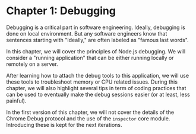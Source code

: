 # Chapter 1: Debugging

Debugging is a critical part in software engineering. Ideally, debugging is done
on local environment. But any software engineers know that sentences starting
with "Ideally," are often labeled as "famous last words".

In this chapter, we will cover the principles of Node.js debugging. We will
consider a "running application" that can be either running locally or remotely
on a server.

After learning how to attach the debug tools to this application, we will use
these tools to troubleshoot memory or CPU related issues. During this chapter,
we will also highlight several tips in term of coding practices that can be
used to eventually make the debug sessions easier (or at least, less painful).

In the first version of this chapter, we will not cover the details of the
Chrome Debug protocol and the use of the `inspector` core module. Introducing
these is kept for the next iterations.
